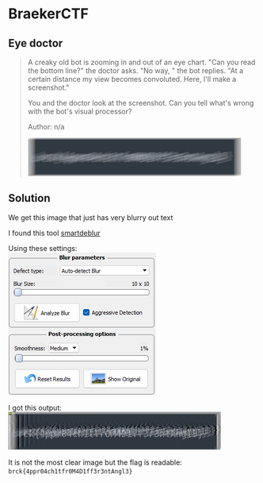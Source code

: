 # BraekerCTF

## Eye doctor

> A creaky old bot is zooming in and out of an eye chart. "Can you read the bottom line?" the doctor asks. "No way, " the bot replies. "At a certain distance my view becomes convoluted. Here, I'll make a screenshot."
>
> You and the doctor look at the screenshot. Can you tell what's wrong with the bot's visual processor?
>
>  Author: n/a
>
> ![approach.png](approach.png)

## Solution

We get this image that just has very blurry out text

I found this tool [smartdeblur](http://smartdeblur.net/download.html)

Using these settings:
<br/>![deblur_set.png](deblur_set.png)

I got this output:
<br/>![approach_sol.png](approach_sol.png)

It is not the most clear image but the flag is readable: `brck{4ppr04ch1tfr0M4D1ff3r3ntAngl3}`